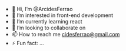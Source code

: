 - 👋 Hi, I’m @ArcidesFerrao
- 👀 I’m interested in front-end development
- 🌱 I’m currently learning react
- 💞️ I’m looking to collaborate on 
- 📫 How to reach me cidesferrao@gmail.com
- ⚡ Fun fact: ...

<!---
ArcidesFerrao/ArcidesFerrao is a ✨ special ✨ repository because its `README.md` (this file) appears on your GitHub profile.
You can click the Preview link to take a look at your changes.
--->
